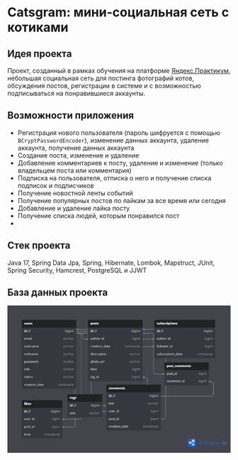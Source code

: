 # Catsgram: мини-социальная сеть с котиками

## Идея проекта
Проект, созданный в рамках обучения на платформе [Яндекс.Практикум](https://practicum.yandex.ru/java-developer/?from=catalog),
небольшая социальная сеть для постинга фотографий котов, обсуждения постов, регистрации в системе и с возможностью
подписываться на понравившиеся аккаунты.

## Возможности приложения
* Регистрация нового пользователя (пароль шифруется с помощью `BCryptPasswordEncoder`), изменение данных аккаунта,
удаление аккаунта, получение данных аккаунта
* Создание поста, изменение и удаление
* Добавление комментариев к посту, удаление и изменение (только владельцем поста или комментария)
* Подписка на пользователя, отписка о него и получение списка подписок и подписчиков
* Получение новостной ленты событий
* Получение популярных постов по лайкам за все время или сегодня
* Добавление и удаление лайка посту
* Получение списка людей, которым понравился пост
* 

## Стек проекта
Java 17, Spring Data Jpa, Spring, Hibernate, Lombok, Mapstruct, JUnit, Spring Security, Hamcrest, PostgreSQL и JJWT

## База данных проекта
![](https://github.com/Chernosmaga/catsgram/blob/master/src/main/resources/catsgram%201.0.png)
